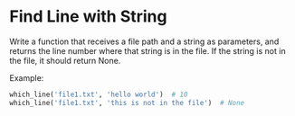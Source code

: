 # Find Line with String

Write a function that receives a file path and a string as parameters, and
returns the line number where that string is in the file. If the string
is not in the file, it should return None.

Example:
```python
which_line('file1.txt', 'hello world')  # 10
which_line('file1.txt', 'this is not in the file')  # None
```